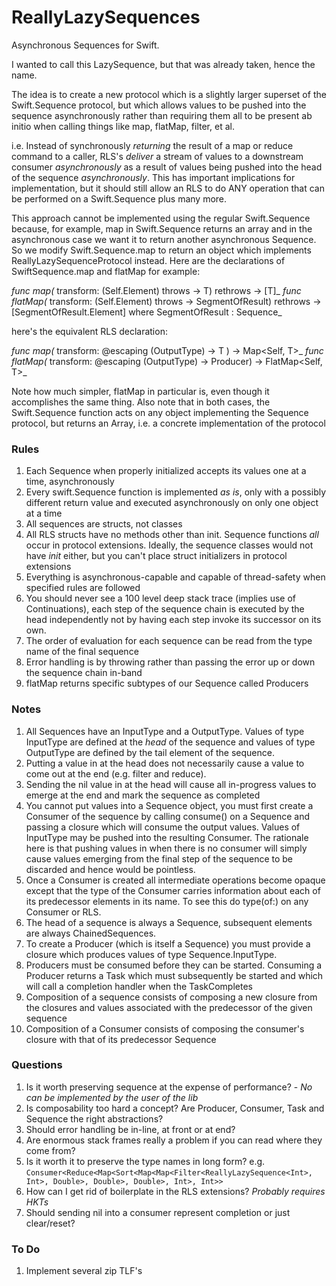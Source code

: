 # ReallyLazySequences
Asynchronous Sequences for Swift.  

I wanted to call this LazySequence, but that was already taken, hence the name.

The idea is to create a new protocol which is a slightly larger superset of the Swift.Sequence protocol, but which allows values to be pushed into the sequence asynchronously rather than requiring them all to be present ab initio when calling things like map, flatMap, filter, et al. 

i.e. Instead of synchronously _returning_ the result of a map or reduce command to a caller, RLS's _deliver_ a stream of values to a downstream consumer _asynchronously_ as a result of values being pushed into the head of the sequence _asynchronously_.  This has important implications for implementation, but it should still allow an RLS to do ANY operation that can be performed on a Swift.Sequence plus many more.

This approach cannot be implemented using the regular Swift.Sequence because, for example, map in Swift.Sequence returns an array and in the asynchronous case we want it to return another asynchronous Sequence.  So we modify Swift.Sequence.map to return an object which implements ReallyLazySequenceProtocol instead.  Here are the declarations of SwiftSequence.map and flatMap for example:

_func map<T>(_ transform: (Self.Element) throws -> T) rethrows -> [T]_
_func flatMap<SegmentOfResult>(_ transform: (Self.Element) throws -> SegmentOfResult) rethrows -> [SegmentOfResult.Element] where SegmentOfResult : Sequence_

here's the equivalent RLS declaration:

_func map<T>(_ transform: @escaping (OutputType) -> T ) -> Map<Self, T>_
_func flatMap<T>(_ transform: @escaping (OutputType) -> Producer<T>) -> FlatMap<Self, T>_

Note how much simpler, flatMap in particular is, even though it accomplishes the same thing.  Also note that in both cases, the Swift.Sequence function acts on any object implementing the Sequence protocol, but returns an Array, i.e. a concrete implementation of the protocol

### Rules

1. Each Sequence when properly initialized accepts its values one at a time, asynchronously
1. Every swift.Sequence function is implemented _as is_, only with a possibly different return value and executed asynchronously on only one object at a time
1. All sequences are structs, not classes
1. All RLS structs have no methods other than init. Sequence functions _all_ occur in protocol extensions. Ideally, the sequence classes would not have _init_ either, but you can't place struct initializers in protocol extensions
1. Everything is asynchronous-capable and capable of thread-safety when specified rules are followed
1. You should never see a 100 level deep stack trace (implies use of Continuations), each step of the sequence chain is executed by the head independently not by having each step invoke its successor on its own.
1. The order of evaluation for each sequence can be read from the type name of the final sequence
1. Error handling is by throwing rather than passing the error up or down the sequence chain in-band
1. flatMap returns specific subtypes of our Sequence called Producers

### Notes

1. All Sequences have an InputType and a OutputType.  Values of type InputType are defined at the _head_ of the sequence and values of type OutputType are defined by the tail element of the sequence.
1. Putting a value in at the head does not necessarily cause a value to come out at the end (e.g. filter and reduce).  
1. Sending the nil value in at the head will cause all in-progress values to emerge at the end and mark the sequence as completed
1. You cannot put values into a Sequence object, you must first create a Consumer of the sequence by calling consume() on a Sequence and passing a closure which will consume the output values.  Values of InputType may be pushed into the resulting Consumer.  The rationale here is that pushing values in when there is no consumer will simply cause values emerging from the final step of the sequence to be discarded and hence would be pointless.
1. Once a Consumer is created all intermediate operations become opaque except that the type of the Consumer carries information about each of its predecessor elements in its name.  To see this do type(of:) on any Consumer or RLS.
1. The head of a sequence is always a Sequence, subsequent elements are always ChainedSequences.
1. To create a Producer (which is itself a Sequence) you must provide a closure which produces values of type Sequence.InputType.  
1. Producers must be consumed before they can be started.  Consuming a Producer returns a Task which must subsequently be started and which will call a completion handler when the TaskCompletes
1. Composition of a sequence consists of composing a new closure from the closures and values associated with the predecessor of the given sequence
1. Composition of a Consumer consists of composing the consumer's closure with that of its predecessor Sequence

### Questions

1. Is it worth preserving sequence at the expense of performance? - _No can be implemented by the user of the lib_
1. Is composability too hard a concept? Are Producer, Consumer, Task and Sequence the right abstractions?
1. Should error handling be in-line, at front or at end?
1. Are enormous stack frames really a problem if you can read where they come from?
1. Is it worth it to preserve the type names in long form? e.g. `Consumer<Reduce<Map<Sort<Map<Map<Filter<ReallyLazySequence<Int>, Int>, Double>, Double>, Double>, Int>, Int>>`
1. How can I get rid of boilerplate in the RLS extensions? _Probably requires HKTs_
1. Should sending nil into a consumer represent completion or just clear/reset?

### To Do

1. Implement several zip TLF's




